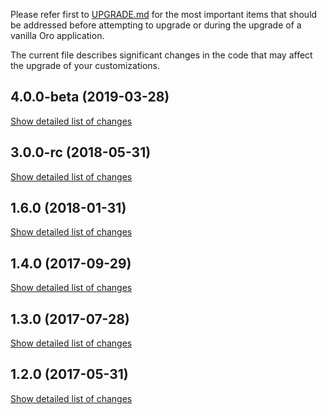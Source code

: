 Please refer first to [UPGRADE.md](UPGRADE.md) for the most important items that should be addressed before attempting to upgrade or during the upgrade of a vanilla Oro application.

The current file describes significant changes in the code that may affect the upgrade of your customizations.

## 4.0.0-beta (2019-03-28)
[Show detailed list of changes](incompatibilities-4-0-beta.md)

## 3.0.0-rc (2018-05-31)
[Show detailed list of changes](incompatibilities-3-0-rc.md)

## 1.6.0 (2018-01-31)
[Show detailed list of changes](incompatibilities-1-6.md)

## 1.4.0 (2017-09-29)
[Show detailed list of changes](incompatibilities-1-4.md)

## 1.3.0 (2017-07-28)
[Show detailed list of changes](incompatibilities-1-3.md)

## 1.2.0 (2017-05-31)
[Show detailed list of changes](incompatibilities-1-2.md)
